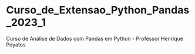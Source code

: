 # Curso_de_Extensao_Python_Pandas_2023_1
Curso de Análise de Dados com Pandas em Python - Professor Henrique Poyatos
